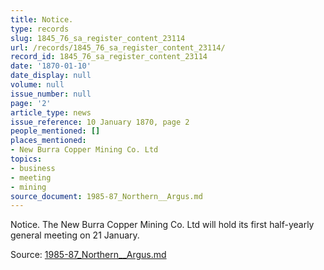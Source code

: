 ```yaml
---
title: Notice.
type: records
slug: 1845_76_sa_register_content_23114
url: /records/1845_76_sa_register_content_23114/
record_id: 1845_76_sa_register_content_23114
date: '1870-01-10'
date_display: null
volume: null
issue_number: null
page: '2'
article_type: news
issue_reference: 10 January 1870, page 2
people_mentioned: []
places_mentioned:
- New Burra Copper Mining Co. Ltd
topics:
- business
- meeting
- mining
source_document: 1985-87_Northern__Argus.md
---
```


Notice.  The New Burra Copper Mining Co. Ltd will hold its first half-yearly general meeting on 21 January.

Source: [1985-87_Northern__Argus.md](/downloads/markdown/1985-87_Northern__Argus.md)
